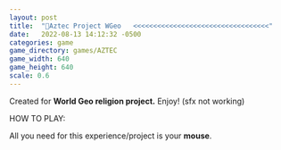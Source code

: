 ```yaml
---
layout: post
title:  "🗿Aztec Project WGeo   <<<<<<<<<<<<<<<<<<<<<<<<<<<<<<<<<<"
date:   2022-08-13 14:12:32 -0500
categories: game
game_directory: games/AZTEC
game_width: 640
game_height: 640
scale: 0.6
---
```


Created for **World Geo religion project.** Enjoy!  (sfx not working)

HOW TO PLAY:

All you need for this experience/project is your **mouse**.